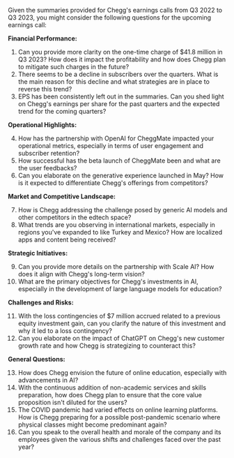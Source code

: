 Given the summaries provided for Chegg's earnings calls from Q3 2022 to Q3 2023, you might consider the following questions for the upcoming earnings call:

**Financial Performance:**

1. Can you provide more clarity on the one-time charge of $41.8 million in Q3 2023? How does it impact the profitability and how does Chegg plan to mitigate such charges in the future?
2. There seems to be a decline in subscribers over the quarters. What is the main reason for this decline and what strategies are in place to reverse this trend?
3. EPS has been consistently left out in the summaries. Can you shed light on Chegg's earnings per share for the past quarters and the expected trend for the coming quarters?

**Operational Highlights:**

4. How has the partnership with OpenAI for CheggMate impacted your operational metrics, especially in terms of user engagement and subscriber retention?
5. How successful has the beta launch of CheggMate been and what are the user feedbacks?
6. Can you elaborate on the generative experience launched in May? How is it expected to differentiate Chegg's offerings from competitors?

**Market and Competitive Landscape:**

7. How is Chegg addressing the challenge posed by generic AI models and other competitors in the edtech space?
8. What trends are you observing in international markets, especially in regions you've expanded to like Turkey and Mexico? How are localized apps and content being received?

**Strategic Initiatives:**

9. Can you provide more details on the partnership with Scale AI? How does it align with Chegg's long-term vision?
10. What are the primary objectives for Chegg's investments in AI, especially in the development of large language models for education?

**Challenges and Risks:**

11. With the loss contingencies of $7 million accrued related to a previous equity investment gain, can you clarify the nature of this investment and why it led to a loss contingency?
12. Can you elaborate on the impact of ChatGPT on Chegg's new customer growth rate and how Chegg is strategizing to counteract this?

**General Questions:**

13. How does Chegg envision the future of online education, especially with advancements in AI?
14. With the continuous addition of non-academic services and skills preparation, how does Chegg plan to ensure that the core value proposition isn't diluted for the users?
15. The COVID pandemic had varied effects on online learning platforms. How is Chegg preparing for a possible post-pandemic scenario where physical classes might become predominant again?
16. Can you speak to the overall health and morale of the company and its employees given the various shifts and challenges faced over the past year?
